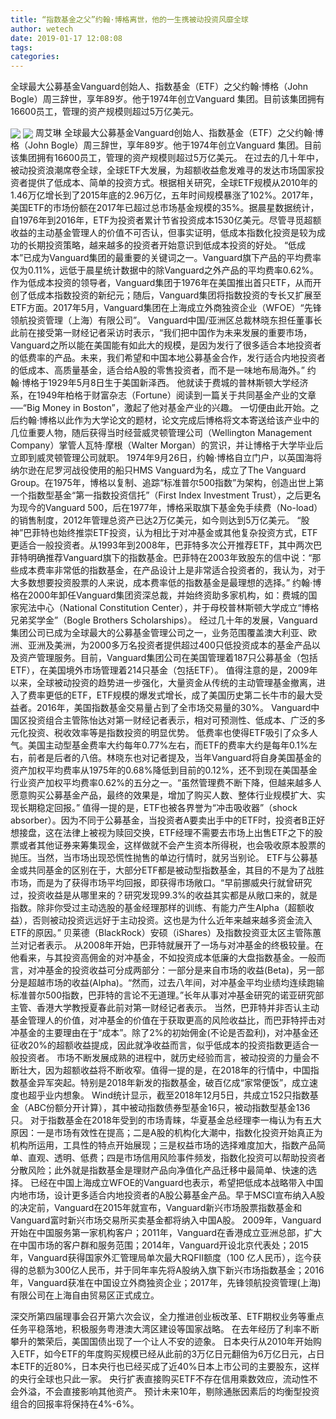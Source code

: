 ```yaml
---
title: “指数基金之父”约翰·博格离世，他的一生携被动投资风靡全球
author: wetech
date: 2019-01-17 12:08:08
tags: 
categories: 
---
```

全球最大公募基金Vanguard创始人、指数基金（ETF）之父约翰·博格（John Bogle）周三辞世，享年89岁。他于1974年创立Vanguard 集团。目前该集团拥有16600员工，管理的资产规模则超过5万亿美元。
<!-- more -->
<img align="center" border="0" src="https://imgcdn.yicai.com/uppics/images/2019/01/b1e1dcbeb42a37281e72dfd50a4a0649.jpg" />
<img align="center" border="0" src="https://imgcdn.yicai.com/uppics/images/2019/01/7f995be1430fabf6f90d093860fb2188.jpg" />
周艾琳
全球最大公募基金Vanguard创始人、指数基金（ETF）之父约翰·博格（John Bogle）周三辞世，享年89岁。他于1974年创立Vanguard 集团。目前该集团拥有16600员工，管理的资产规模则超过5万亿美元。
在过去的几十年中，被动投资浪潮席卷全球，全球ETF大发展，为超额收益愈发难寻的发达市场国家投资者提供了低成本、简单的投资方式。根据相关研究，全球ETF规模从2010年的1.46万亿增长到了2015年底的2.96万亿，五年时间规模暴涨了102%。2017年，美国ETF的市场份额在2017年已超过总市场基金规模的35%。据晨星数据统计，自1976年到2016年，ETF为投资者累计节省投资成本1530亿美元。尽管寻觅超额收益的主动基金管理人的价值不可否认，但事实证明，低成本指数化投资是较为成功的长期投资策略，越来越多的投资者开始意识到低成本投资的好处。
“低成本”已成为Vanguard集团的最重要的关键词之一。Vanguard旗下产品的平均费率仅为0.11%，远低于晨星统计数据中的除Vanguard之外产品的平均费率0.62%。作为低成本投资的领导者，Vanguard集团于1976年在美国推出首只ETF，从而开创了低成本指数投资的新纪元；随后，Vanguard集团将指数投资的专长又扩展至ETF方面。2017年5月，Vanguard集团在上海成立外商独资企业（WFOE）“先锋领航投资管理（上海）有限公司”。
Vanguard中国/亚洲区总裁林晓东担任董事长此前在接受第一财经记者采访时表示，“我们把中国作为未来发展的重要市场，Vanguard之所以能在美国能有如此大的规模，是因为发行了很多适合本地投资者的低费率的产品。未来，我们希望和中国本地公募基金合作，发行适合内地投资者的低成本、高质量基金，适合给A股的零售投资者，而不是一味地布局海外。”
约翰‧博格于1929年5月8日生于美国新泽西。 他就读于费城的普林斯顿大学经济系，在1949年柏格于财富杂志（Fortune）阅读到一篇关于共同基金产业的文章──“Big Money in Boston”，激起了他对基金产业的兴趣。
一切便由此开始。之后约翰‧博格以此作为大学论文的题材，论文完成后博格将文本寄送给该产业中的几位重要人物，随后获得当时经营威灵顿管理公司（Wellington Management Company）掌管人瓦特·摩根（Walter Morgan）的赏识，并让博格于大学毕业后立即到威灵顿管理公司就职。
1974年9月26日，约翰‧博格自立门户，以英国海将纳尔逊在尼罗河战役使用的船只HMS Vanguard为名，成立了The Vanguard Group。在1975年，博格以复制、追踪“标准普尔500指数”为架构，创造出世上第一个指数型基金“第一指数投资信托”（First Index Investment Trust），之后更名为现今的Vanguard 500，后在1977年，博格采取旗下基金免手续费（No-load）的销售制度，2012年管理总资产已达2万亿美元，如今则达到5万亿美元。
“股神”巴菲特也始终推崇ETF投资，认为相比于对冲基金或其他复杂投资方式，ETF更适合一般投资者。从1993年到2008年，巴菲特多次公开推荐ETF，其中两次巴菲特明确推荐Vanguard旗下的指数基金。巴菲特在2003年致股东的信中说：“那些成本费率非常低的指数基金，在产品设计上是非常适合投资者的，我认为，对于大多数想要投资股票的人来说，成本费率低的指数基金是最理想的选择。”
约翰‧博格在2000年卸任Vanguard集团资深总裁，并始终资助多家机构，如：费城的国家宪法中心（National Constitution Center），并于母校普林斯顿大学成立“博格兄弟奖学金”（Bogle Brothers Scholarships）。
经过几十年的发展，Vanguard集团公司已成为全球最大的公募基金管理公司之一，业务范围覆盖澳大利亚、欧洲、亚洲及美洲，为2000多万名投资者提供超过400只低投资成本的基金产品以及资产管理服务。目前，Vanguard集团公司在美国管理着187只公募基金（包括ETF），在美国境外市场管理着214只基金（包括ETF）。
值得注意的是，2009年以来，全球被动投资的趋势进一步强化，大量资金从传统的主动管理基金撤离，进入了费率更低的ETF，ETF规模的爆发式增长，成了美国历史第二长牛市的最大受益者。2016年，美国指数基金交易量占到了全市场交易量的30%。
Vanguard中国区投资组合主管陈怡达对第一财经记者表示，相对可预测性、低成本、广泛的多元化投资、税收效率等是指数投资的明显优势。
低费率也使得ETF吸引了众多人气。美国主动型基金费率大约每年0.77%左右，而ETF的费率大约是每年0.1%左右，前者是后者的八倍。林晓东也对记者提及，当年Vanguard将自身美国基金的资产加权平均费率从1975年的0.68%降低到目前的0.12%，还不到现在美国基金行业资产加权平均费率0.62%的五分之一。“虽然管理费不断下降，但越来越多人愿意购买公募基金产品，最终的效果是，增加了购买人数、整体行业规模扩大、实现长期稳定回报。”
值得一提的是，ETF也被各界誉为“冲击吸收器”（shock absorber）。因为不同于公募基金，当投资者A要卖出手中的ETF时，投资者B正好想接盘，这在法律上被视为赎回交换，ETF经理不需要去市场上出售ETF之下的股票或者其他证券来筹集现金，这样做就不会产生资本所得税，也会吸收原本股票的抛压。当然，当市场出现恐慌性抛售的单边行情时，就另当别论。
ETF与公募基金或共同基金的区别在于，大部分ETF都是被动型指数基金，其目的不是为了战胜市场，而是为了获得市场平均回报，即获得市场敞口。“早前挪威央行就曾研究过，投资收益是从哪里来的？研究发现99.3%的收益其实都是从敞口来的，就是指数。除非你受过主动选股的基金经理那样的训练、有能力产生Alpha（超额收益），否则被动投资远远好于主动投资。这也是为什么近年来越来越多资金流入ETF的原因。” 贝莱德（BlackRock）安硕（iShares）及指数投资亚太区主管陈蕙兰对记者表示。
从2008年开始，巴菲特就展开了一场与对冲基金的终极较量。在他看来，与其投资高佣金的对冲基金，不如投资成本低廉的大盘指数基金。一般而言，对冲基金的投资收益可分成两部分：一部分是来自市场的收益(Beta)，另一部分是超越市场的收益(Alpha)。“然而，过去八年间，对冲基金平均业绩均连续跑输标准普尔500指数，巴菲特的言论不无道理。”长年从事对冲基金研究的诺亚研究部主管、香港大学教授夏春此前对第一财经记者表示。
当然，巴菲特并非否认主动基金管理人的价值，对冲基金的价值在于获取更高的风险收益比，而巴菲特抨击对冲基金的主要理由在于“成本”。除了2%的初始佣金(不论是否盈利)，对冲基金还征收20%的超额收益提成，因此就净收益而言，似乎低成本的投资指数更适合一般投资者。
市场不断发展成熟的进程中，就历史经验而言，被动投资的力量会不断壮大，因为超额收益将不断收窄。值得一提的是，在2018年的行情中，中国指数基金异军突起。特别是2018年新发的指数基金，破百亿成“家常便饭”，成立速度也超乎业内想象。
Wind统计显示，截至2018年12月5日，共成立152只指数基金（ABC份额分开计算），其中被动指数债券型基金16只，被动指数型基金136只。
对于指数基金在2018年受到的市场青睐，华夏基金总经理李一梅认为有五大原因：一是市场有效性在提高；二是A股的机构化大潮中，指数化投资开始真正为机构所运用，工具性的特点开始展现；三是权益市场的选择难度加大，指数产品简单、直观、透明、低费；四是市场信用风险事件频发，指数化投资可以帮助投资者分散风险；此外就是指数基金是理财产品向净值化产品迁移中最简单、快速的选择。
已经在中国上海成立WFOE的Vanguard也表示，希望把低成本战略带入中国内地市场，设计更多适合内地投资者的A股公募基金产品。早于MSCI宣布纳入A股的决定前，Vanguard在2015年就宣布，Vanguard新兴市场股票指数基金和Vanguard富时新兴市场交易所买卖基金都将纳入中国A股。
2009年，Vanguard开始在中国服务第一家机构客户；2011年，Vanguard在香港成立亚洲总部，扩大在中国市场的客户群和服务范围；2014年，Vanguard开设北京代表处；2015年，Vanguard获得国家外汇管理局单次最大RQFII额度（100 亿人民币），迄今获得的总额为300亿人民币，并于同年率先将A股纳入旗下新兴市场指数基金；2016年，Vanguard获准在中国设立外商独资企业；2017年，先锋领航投资管理(上海)有限公司在上海自由贸易区正式成立。
 
 
深交所第四届理事会召开第六次会议，全力推进创业板改革、ETF期权业务等重点任务平稳落地，积极服务粤港澳大湾区建设等国家战略。
在去年经历了利率不断攀升的繁荣后，美国国债出现了一个让人不安的迹象。
日本央行从2010年开始购入ETF，如今ETF的年度购买规模已经从此前的3万亿日元翻倍为6万亿日元，占日本ETF的近80%，日本央行也已经买成了近40%日本上市公司的主要股东，这样的央行全球也只此一家。
央行扩表直接购买ETF不存在信用乘数效应，流动性不会外溢，不会直接影响其他资产。
预计未来10年，剔除通胀因素后的均衡型投资组合的回报率将保持在4%-6%。
